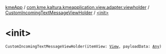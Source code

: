 [kmeApp](../../index.md) / [com.kme.kaltura.kmeapplication.view.adapter.viewholder](../index.md) / [CustomIncomingTextMessageViewHolder](index.md) / [&lt;init&gt;](./-init-.md)

# &lt;init&gt;

`CustomIncomingTextMessageViewHolder(itemView: `[`View`](https://developer.android.com/reference/android/view/View.html)`, payloadData: `[`Any`](https://kotlinlang.org/api/latest/jvm/stdlib/kotlin/-any/index.html)`)`